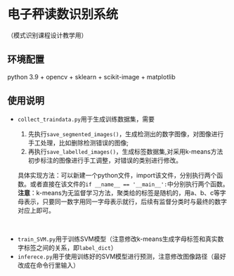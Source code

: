 # 电子秤读数识别系统
（模式识别课程设计教学用）

## 环境配置

python 3.9 + opencv + sklearn + scikit-image + matplotlib

## 使用说明

- `collect_traindata.py`用于生成训练数据集，需要
  1. 先执行`save_segmented_images()`，生成检测出的数字图像，对图像进行手工处理，比如删除检测错误的图像;
  2. 再执行`save_labelled_images()`，生成标签数据集,对采用k-means方法初步标注的图像进行手工调整，对错误的类别进行修改。

    具体实现方法：可以新建一个python文件，import该文件，分别执行两个函数。或者直接在该文件的`if __name__ == '__main__':`中分别执行两个函数。
    **注意**：k-means为无监督学习方法，聚类给的标签是随机的，用a、b、c等字母表示，只要同一数字用同一字母表示就行，后续有监督分类时与最终的数字对应上即可。
<br>

- `train_SVM.py`用于训练SVM模型（注意修改k-means生成字母标签和真实数字标签之间的关系，即`label_dict`）
- `inferece.py`用于使用训练好的SVM模型进行预测，注意修改图像路径（最好改成在命令行里输入）
